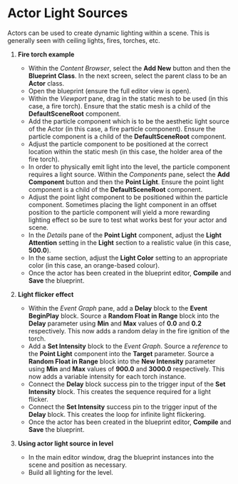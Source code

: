 # Actor Light Sources

Actors can be used to create dynamic lighting within a scene. This is generally seen with ceiling lights, fires, torches, etc.

1. **Fire torch example**
   * Within the *Content Browser*, select the **Add New** button and then the **Blueprint Class**. In the next screen, select the parent class to be an **Actor** class.
   * Open the blueprint (ensure the full editor view is open).
   * Within the *Viewport* pane, drag in the static mesh to be used (in this case, a fire torch). Ensure that the static mesh is a child of the **DefaultSceneRoot** component.
   * Add the particle component which is to be the aesthetic light source of the Actor (in this case, a fire particle component). Ensure the particle component is a child of the **DefaultSceneRoot** component.
   * Adjust the particle component to be positioned at the correct location within the static mesh (in this case, the holder area of the fire torch).
   * In order to physically emit light into the level, the particle component requires a light source. Within the *Components* pane, select the **Add Component** button and then the **Point Light**. Ensure the point light component is a child of the **DefaultSceneRoot** component.
   * Adjust the point light component to be positioned within the particle component. Sometimes placing the light component in an offset position to the particle component will yield a more rewarding lighting effect so be sure to test what works best for your actor and scene.
   * In the *Details* pane of the **Point Light** component, adjust the **Light Attention** setting in the **Light** section to a realistic value (in this case, **500.0**).
   * In the same section, adjust the **Light Color** setting to an appropriate color (in this case, an orange-based colour).
   * Once the actor has been created in the blueprint editor, **Compile** and **Save** the blueprint.

2. **Light flicker effect**
   * Within the *Event Graph* pane, add a **Delay** block to the **Event BeginPlay** block. Source a **Random Float in Range** block into the **Delay** parameter using **Min** and **Max** values of **0.0** and **0.2** respectively. This now adds a random delay in the fire ignition of the torch.
   * Add a **Set Intensity** block to the *Event Graph*. Source a *reference* to the **Point Light** component into the **Target** parameter. Source a **Random Float in Range** block into the **New Intensity** parameter using **Min** and **Max** values of **900.0** and **3000.0** respectively. This now adds a variable intensity for each torch instance.
   * Connect the **Delay** block success pin to the trigger input of the **Set Intensity** block. This creates the sequence required for a light flicker.
   * Connect the **Set Intensity** success pin to the trigger input of the **Delay** block. This creates the loop for infinite light flickering.
   * Once the actor has been created in the blueprint editor, **Compile** and **Save** the blueprint.

3. **Using actor light source in level**
   * In the main editor window, drag the blueprint instances into the scene and position as necessary.
   * Build all lighting for the level.
